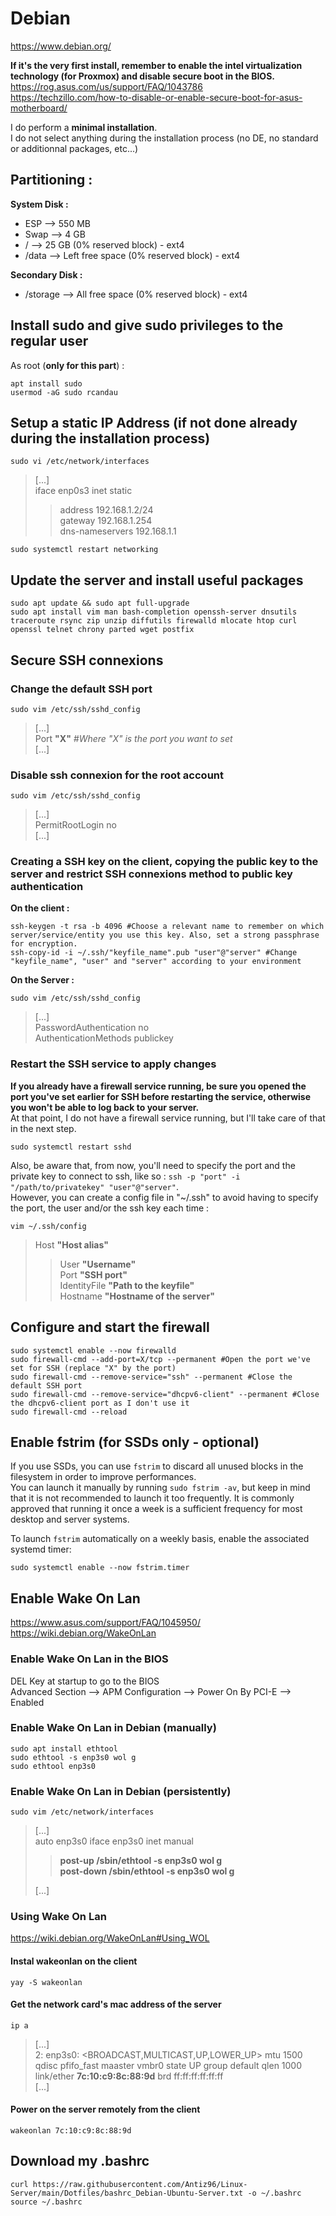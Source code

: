 # Debian

https://www.debian.org/  
  
**If it's the very first install, remember to enable the intel virtualization technology (for Proxmox) and disable secure boot in the BIOS.** 
https://rog.asus.com/us/support/FAQ/1043786  
https://techzillo.com/how-to-disable-or-enable-secure-boot-for-asus-motherboard/ 
  
I do perform a **minimal installation**.  
I do not select anything during the installation process (no DE, no standard or additionnal packages, etc...)

## Partitioning :

**System Disk :**  

- ESP   --> 550 MB
- Swap  --> 4 GB
- /     --> 25 GB (0% reserved block) - ext4
- /data --> Left free space (0% reserved block) - ext4
  
**Secondary Disk :**

- /storage --> All free space (0% reserved block) - ext4

## Install sudo and give sudo privileges to the regular user

As root (**only for this part**) :

```
apt install sudo
usermod -aG sudo rcandau
```

## Setup a static IP Address (if not done already during the installation process)

```
sudo vi /etc/network/interfaces
```
> [...]  
> iface enp0s3 inet static  
> > address 192.168.1.2/24  
> > gateway 192.168.1.254  
> > dns-nameservers 192.168.1.1

```
sudo systemctl restart networking
```

## Update the server and install useful packages

```
sudo apt update && sudo apt full-upgrade
sudo apt install vim man bash-completion openssh-server dnsutils traceroute rsync zip unzip diffutils firewalld mlocate htop curl openssl telnet chrony parted wget postfix
```

## Secure SSH connexions

### Change the default SSH port

```
sudo vim /etc/ssh/sshd_config
```
> [...]  
> Port **"X"** *#Where "X" is the port you want to set*  
> [...]

### Disable ssh connexion for the root account

```
sudo vim /etc/ssh/sshd_config
```
> [...]  
> PermitRootLogin no  
> [...]  

### Creating a SSH key on the client, copying the public key to the server and restrict SSH connexions method to public key authentication

**On the client :**

```
ssh-keygen -t rsa -b 4096 #Choose a relevant name to remember on which server/service/entity you use this key. Also, set a strong passphrase for encryption.
ssh-copy-id -i ~/.ssh/"keyfile_name".pub "user"@"server" #Change "keyfile_name", "user" and "server" according to your environment
```
  
**On the Server :**

```
sudo vim /etc/ssh/sshd_config
```
> [...]  
> PasswordAuthentication no  
> AuthenticationMethods publickey

### Restart the SSH service to apply changes

**If you already have a firewall service running, be sure you opened the port you've set earlier for SSH before restarting the service, otherwise you won't be able to log back to your server.**  
At that point, I do not have a firewall service running, but I'll take care of that in the next step.

```
sudo systemctl restart sshd
```

Also, be aware that, from now, you'll need to specify the port and the private key to connect to ssh, like so : `ssh -p "port" -i "/path/to/privatekey" "user"@"server"`.  
However, you can create a config file in "~/.ssh" to avoid having to specify the port, the user and/or the ssh key each time :

```
vim ~/.ssh/config
```
> Host **"Host alias"**  
> > User **"Username"**  
> > Port **"SSH port"**  
> > IdentityFile **"Path to the keyfile"**  
> > Hostname **"Hostname of the server"**

## Configure and start the firewall 

```
sudo systemctl enable --now firewalld
sudo firewall-cmd --add-port=X/tcp --permanent #Open the port we've set for SSH (replace "X" by the port)
sudo firewall-cmd --remove-service="ssh" --permanent #Close the default SSH port
sudo firewall-cmd --remove-service="dhcpv6-client" --permanent #Close the dhcpv6-client port as I don't use it
sudo firewall-cmd --reload
```

## Enable fstrim (for SSDs only - optional)

If you use SSDs, you can use `fstrim` to discard all unused blocks in the filesystem in order to improve performances.  
You can launch it manually by running `sudo fstrim -av`, but keep in mind that it is not recommended to launch it too frequently. It is commonly approved that running it once a week is a sufficient frequency for most desktop and server systems.  
  
To launch `fstrim` automatically on a weekly basis, enable the associated systemd timer:  
```
sudo systemctl enable --now fstrim.timer
```

## Enable Wake On Lan

https://www.asus.com/support/FAQ/1045950/  
https://wiki.debian.org/WakeOnLan

### Enable Wake On Lan in the BIOS

DEL Key at startup to go to the BIOS  
Advanced Section --> APM Configuration --> Power On By PCI-E --> Enabled

### Enable Wake On Lan in Debian (manually)

```
sudo apt install ethtool
sudo ethtool -s enp3s0 wol g
sudo ethtool enp3s0
```

### Enable Wake On Lan in Debian (persistently)

```
sudo vim /etc/network/interfaces
```
> [...]  
> auto enp3s0 
> iface enp3s0 inet manual  
> > **post-up /sbin/ethtool -s enp3s0 wol g**  
> > **post-down /sbin/ethtool -s enp3s0 wol g** 
> 
> [...]


### Using Wake On Lan

https://wiki.debian.org/WakeOnLan#Using_WOL

#### Instal wakeonlan on the client

```
yay -S wakeonlan
```

#### Get the network card's mac address of the server

```
ip a
```
> [...]  
> 2: enp3s0: <BROADCAST,MULTICAST,UP,LOWER_UP> mtu 1500 qdisc pfifo_fast maaster vmbr0 state UP group default qlen 1000  
> link/ether **7c:10:c9:8c:88:9d** brd ff:ff:ff:ff:ff:ff  
> [...]

#### Power on the server remotely from the client

```
wakeonlan 7c:10:c9:8c:88:9d
```

## Download my .bashrc

```
curl https://raw.githubusercontent.com/Antiz96/Linux-Server/main/Dotfiles/bashrc_Debian-Ubuntu-Server.txt -o ~/.bashrc
source ~/.bashrc
```
